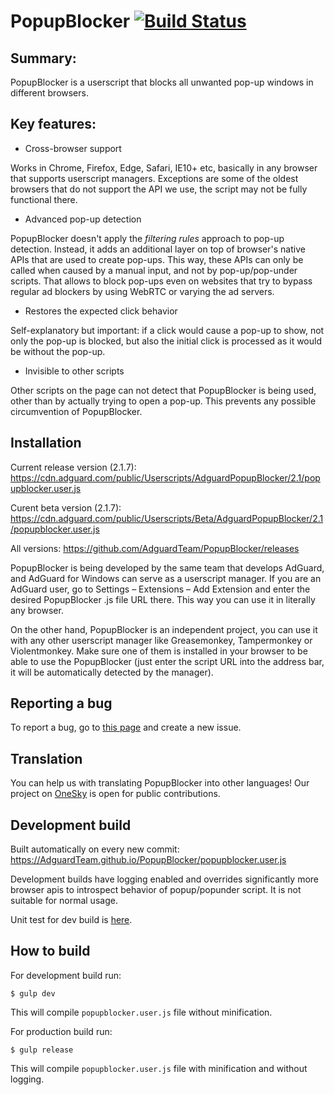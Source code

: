 # PopupBlocker [![Build Status](https://travis-ci.org/AdguardTeam/PopupBlocker.svg?branch=master)](https://travis-ci.org/AdguardTeam/PopupBlocker)
## Summary: 

PopupBlocker is a userscript that blocks all unwanted pop-up windows in different browsers.

## Key features:

 * Cross-browser support

Works in Chrome, Firefox, Edge, Safari, IE10+ etc, basically in any browser that supports userscript managers. Exceptions are some of the oldest browsers that do not support the API we use, the script may not be fully functional there.
		
 * Advanced pop-up detection

PopupBlocker doesn't apply the *filtering rules* approach to pop-up detection. Instead, it adds an additional layer on top of browser's native APIs that are used to create pop-ups. This way, these APIs can only be called when caused by a manual input, and not by pop-up/pop-under scripts. That allows to block pop-ups even on websites that try to bypass regular ad blockers by using WebRTC or varying the ad servers.
 
 * Restores the expected click behavior

Self-explanatory but important: if a click would cause a pop-up to show, not only the pop-up is blocked, but also the initial click is processed as it would be without the pop-up.
 
 * Invisible to other scripts

Other scripts on the page can not detect that PopupBlocker is being used, other than by actually trying to open a pop-up. This prevents any possible circumvention of PopupBlocker.
		
## Installation

Current release version (2.1.7): https://cdn.adguard.com/public/Userscripts/AdguardPopupBlocker/2.1/popupblocker.user.js

Curent beta version (2.1.7): https://cdn.adguard.com/public/Userscripts/Beta/AdguardPopupBlocker/2.1/popupblocker.user.js

All versions: https://github.com/AdguardTeam/PopupBlocker/releases

PopupBlocker is being developed by the same team that develops AdGuard, and AdGuard for Windows can serve as a userscript manager. If you are an AdGuard user, go to Settings – Extensions – Add Extension and enter the desired PopupBlocker .js file URL there. This way you can use it in literally any browser.

On the other hand, PopupBlocker is an independent project, you can use it with any other userscript manager like Greasemonkey, Tampermonkey or Violentmonkey. Make sure one of them is installed in your browser to be able to use the PopupBlocker (just enter the script URL into the address bar, it will be automatically detected by the manager).

## Reporting a bug

To report a bug, go to [this page](https://github.com/AdguardTeam/PopupBlocker/issues) and create a new issue.
		
## Translation	

You can help us with translating PopupBlocker into other languages! Our project on [OneSky](https://adguard.oneskyapp.com/collaboration/project?id=124184) is open for public contributions.

## Development build

Built automatically on every new commit:
https://AdguardTeam.github.io/PopupBlocker/popupblocker.user.js

Development builds have logging enabled and overrides significantly more browser apis to introspect behavior of popup/popunder script. It is not suitable for normal usage.

Unit test for dev build is [here](https://AdguardTeam.github.io/PopupBlocker/test/).

## How to build

For development build run:

    $ gulp dev

This will compile `popupblocker.user.js` file without minification.

For production build run:

    $ gulp release

This will compile `popupblocker.user.js` file with minification and without logging.
